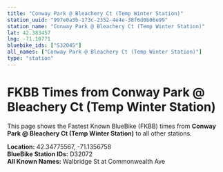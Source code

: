 ```yaml
---
title: "Conway Park @ Bleachery Ct (Temp Winter Station)"
station_uuid: "997e0a3b-173c-2352-4e4e-38f6d0b06e99"
station_name: "Conway Park @ Bleachery Ct (Temp Winter Station)"
lat: 42.383457
lng: -71.10771
bluebike_ids: ["S32045"]
all_names: ["Conway Park @ Bleachery Ct (Temp Winter Station)"]
type: "station"
---
```


# FKBB Times from Conway Park @ Bleachery Ct (Temp Winter Station)

This page shows the Fastest Known BlueBike (FKBB) times from **Conway Park @ Bleachery Ct (Temp Winter Station)** to all other stations.

**Location:** 42.34775567, -71.1356758  
**BlueBike Station IDs:** D32072  
**All Known Names:** Walbridge St at Commonwealth Ave

